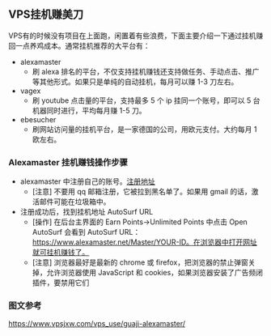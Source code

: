 ## VPS挂机赚美刀

VPS有的时候没有项目在上面跑，闲置着有些浪费，下面主要介绍一下通过挂机赚回一点养鸡成本。通常挂机推荐的大平台有：

- alexamaster
  - 刷 alexa 排名的平台，不仅支持挂机赚钱还支持做任务、手动点击、推广等其他形式。如果只是单纯的自动挂机，每月可以赚 1-3 刀左右。
- vagex
  - 刷 youtube 点击量的平台，支持最多 5 个 ip 挂同一个账号，即可以 5 台机器同时进行，平均每月赚 1-5 刀。
- ebesucher
  - 刷网站访问量的挂机平台，是一家德国的公司，用欧元支付。大约每月 1 欧左右。

### Alexamaster 挂机赚钱操作步骤

- alexamaster 中注册自己的账号。[注册地址](https://www.alexamaster.net/Blog/Website-Traffic-Free/102688)
  - [注意] 不要用 qq 邮箱注册，它被拉到黑名单了。如果用 gmail 的话，激活邮件可能在垃圾箱中。
- 注册成功后，找到挂机地址 AutoSurf URL
  - [操作] 在后台主界面的 Earn Points->Unlimited Points 中点击 Open AutoSurf 会看到 AutoSurf URL：https://www.alexamaster.net/Master/YOUR-ID。在浏览器中打开网址就可挂机赚钱了。
  - [注意] 浏览器最好是最新的 chrome 或 firefox，把浏览器的禁止弹窗关掉，允许浏览器使用 JavaScript 和 cookies，如果浏览器安装了广告频闭插件，要禁用它们

### 图文参考

<https://www.vpsjxw.com/vps_use/guaji-alexamaster/>

